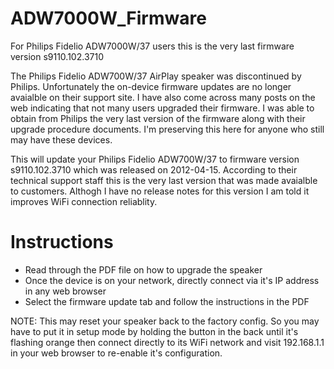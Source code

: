 # ADW7000W_Firmware
For Philips Fidelio ADW7000W/37 users this is the very last firmware version s9110.102.3710

The Philips Fidelio ADW700W/37 AirPlay speaker was discontinued by Philips.  Unfortunately the on-device firmware updates are no longer avaialble on their support site.  I have also come across many posts on the web indicating that not many users upgraded their firmware.  I was able to obtain from Philips the very last version of the firmware along with their upgrade procedure documents.  I'm preserving this here for anyone who still may have these devices.

This will update your Philips Fidelio ADW700W/37 to firmware version s9110.102.3710 which was released on 2012-04-15.  According to their technical support staff this is the very last version that was made avaialble to customers.  Althogh I have no release notes for this version I am told it improves WiFi connection reliablity.

# Instructions
- Read through the PDF file on how to upgrade the speaker
- Once the device is on your network, directly connect via it's IP address in any web browser
- Select the firmware update tab and follow the instructions in the PDF

NOTE: This may reset your speaker back to the factory config.  So you may have to put it in setup mode by holding the button in the back until it's flashing orange then connect directly to its WiFi network and visit 192.168.1.1 in your web browser to re-enable it's configuration.
